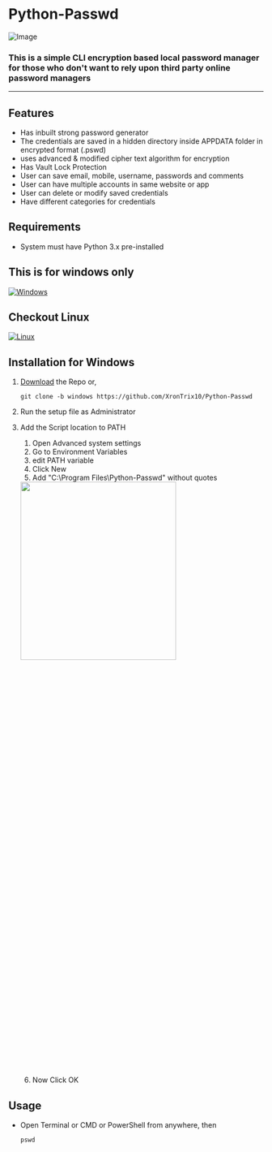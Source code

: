 # Python-Passwd

![Image](https://user-images.githubusercontent.com/125879861/220150037-d156f493-53ba-4d31-bab4-3c1c41399360.png)

### This is a simple CLI encryption based local password manager for those who don't want to rely upon third party online password managers

---

## Features

- Has inbuilt strong password generator
- The credentials are saved in a hidden directory inside APPDATA folder in encrypted format (.pswd)
- uses advanced & modified cipher text algorithm for encryption
- Has Vault Lock Protection
- User can save email, mobile, username, passwords and comments
- User can have multiple accounts in same website or app
- User can delete or modify saved credentials
- Have different categories for credentials

## Requirements

- System must have Python 3.x pre-installed

## This is for windows only
[![Windows](https://img.shields.io/badge/Windows-0078D6?style=flate&logo=windows-11&logoColor=white)](https://github.com/XronTrix10/Python-Passwd/tree/windows)
## Checkout Linux
[![Linux](https://img.shields.io/badge/Linux-FCC624?style=flat&logo=linux&logoColor=black)](https://github.com/XronTrix10/Python-Passwd/tree/linux)

## Installation for Windows

1. [Download](https://codeload.github.com/XronTrix10/Python-Passwd/zip/refs/heads/windows) the Repo or,

       git clone -b windows https://github.com/XronTrix10/Python-Passwd

2. Run the setup file as Administrator
3. Add the Script location to PATH

    1. Open Advanced system settings
    2. Go to Environment Variables
    3. edit PATH variable
    4. Click New
    5. Add "C:\Program Files\Python-Passwd" without quotes

    <img src="https://user-images.githubusercontent.com/98148986/214379647-137e1473-8291-4818-8bba-fddbc1fd71dc.png" width="80%" height="30%">

    6. Now Click OK

## Usage

- Open Terminal or CMD or PowerShell from anywhere, then
        
      pswd

